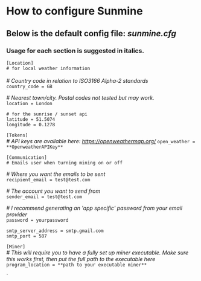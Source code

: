 # How to configure Sunmine
## Below is the default config file: *sunmine.cfg*
### Usage for each section is suggested in italics.

`[Location]`<br>
`# for local weather information`<br><br>
*# Country code in relation to ISO3166 Alpha-2 standards* <br> 
`country_code = GB`

*# Nearest town/city. Postal codes not tested but may work.* <br>
`location = London`

`# for the sunrise / sunset api`<br>
`latitude = 51.5074`<br>
`longitude = 0.1278`

`[Tokens]`<br>
*# API keys are available here: https://openweathermap.org/*
`open_weather = **OpenweatherAPIKey**`

`[Communication]`<br>
`# Emails user when turning mining on or off`

*# Where you want the emails to be sent*<br>
`recipient_email = test@test.com`

*# The account you want to send from*<br>
`sender_email = test@test.com`

*# I recommend generating an 'app specific' password from your email provider*<br>
`password = yourpassword`

`smtp_server_address = smtp.gmail.com`<br>
`smtp_port = 587`

`[Miner]`
<br>
*# This will require you to have a fully set up miner executable.  Make sure this works first, then put the full path to the executable here* <br>
`program_location = **path to your executable miner**`


`
